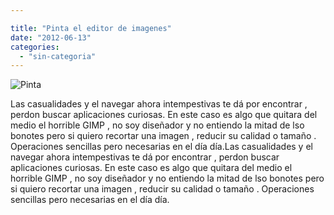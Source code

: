 ```yaml
---

title: "Pinta el editor de imagenes"
date: "2012-06-13"
categories: 
  - "sin-categoria"
---
```


![Pinta](images/bg2.jpg "Pinta")

Las casualidades y el navegar ahora intempestivas te dá por encontrar , perdon buscar aplicaciones curiosas. En este caso es algo que quitara del medio el horrible GIMP , no soy diseñador y no entiendo la mitad de lso bonotes pero si quiero recortar una imagen , reducir su calidad o tamaño . Operaciones sencillas pero necesarias en el día día.Las casualidades y el navegar ahora intempestivas te dá por encontrar , perdon buscar aplicaciones curiosas. En este caso es algo que quitara del medio el horrible GIMP , no soy diseñador y no entiendo la mitad de lso bonotes pero si quiero recortar una imagen , reducir su calidad o tamaño . Operaciones sencillas pero necesarias en el día día.
